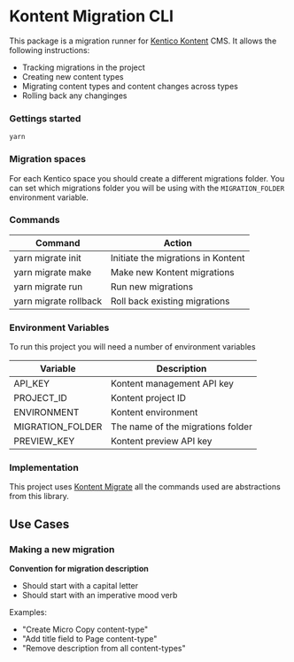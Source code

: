 # Kontent Migration CLI

This package is a migration runner for [Kentico Kontent](https://kontent.ai/) CMS. It allows the following instructions:

- Tracking migrations in the project
- Creating new content types
- Migrating content types and content changes across types
- Rolling back any changinges

### Gettings started

`yarn`

### Migration spaces

For each Kentico space you should create a different migrations folder. You can set which migrations folder you will be using with the `MIGRATION_FOLDER` environment variable.

### Commands

| Command               | Action                             |
| --------------------- | ---------------------------------- |
| yarn migrate init     | Initiate the migrations in Kontent |
| yarn migrate make     | Make new Kontent migrations        |
| yarn migrate run      | Run new migrations                 |
| yarn migrate rollback | Roll back existing migrations      |

### Environment Variables

To run this project you will need a number of environment variables

| Variable         | Description                       |
| ---------------- | --------------------------------- |
| API_KEY          | Kontent management API key        |
| PROJECT_ID       | Kontent project ID                |
| ENVIRONMENT      | Kontent environment               |
| MIGRATION_FOLDER | The name of the migrations folder |
| PREVIEW_KEY      | Kontent preview API key           |

### Implementation

This project uses [Kontent Migrate](https://github.com/digital-detox/kontent-migration-cli) all the commands used are abstractions from this library.

## Use Cases

### Making a new migration

**Convention for migration description**

- Should start with a capital letter
- Should start with an imperative mood verb

Examples:

- "Create Micro Copy content-type"
- "Add title field to Page content-type"
- "Remove description from all content-types"
